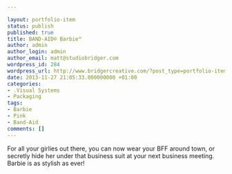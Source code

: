 ```yaml
---

layout: portfolio-item
status: publish
published: true
title: BAND-AID® Barbie™
author: admin
author_login: admin
author_email: matt@studiobridger.com
wordpress_id: 284
wordpress_url: http://www.bridgercreative.com/?post_type=portfolio-item&#038;p=284
date: 2013-11-27 21:05:33.000000000 +01:00
categories:
- .Visual Systems
- Packaging
tags:
- Barbie
- Pink
- Band-Aid
comments: []
---
```

For all your girlies out there, you can now wear your BFF around town, or secretly hide her under that business suit at your next business meeting. Barbie is as stylish as ever!
